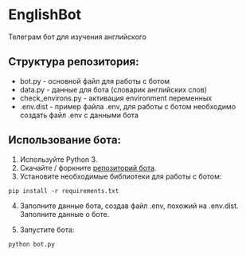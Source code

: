 # EnglishBot
Телеграм бот для изучения английского

## Структура репозитория:
- bot.py - основной файл для работы с ботом
- data.py - данные для бота (словарик английских слов)
- check_environs.py - активация environment переменных
- .env.dist - пример файла .env, для работы с ботом необходимо создать файл .env с данными бота

## Использование бота:
1. Используйте Python 3.
2. Скачайте / форкните [репозиторий бота](https://github.com/alenapoliakova/EnglishBot).
3. Установите необходимые библиотеки для работы с ботом:

`pip install -r requirements.txt`

4. Заполните данные бота, создав файл .env, похожий на .env.dist. Заполните данные о боте.

5. Запустите бота:

`python bot.py`
